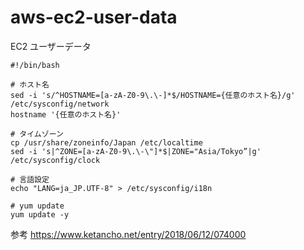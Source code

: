 # aws-ec2-user-data

EC2 ユーザーデータ
```
#!/bin/bash

# ホスト名
sed -i 's/^HOSTNAME=[a-zA-Z0-9\.\-]*$/HOSTNAME={任意のホスト名}/g' /etc/sysconfig/network
hostname '{任意のホスト名}'

# タイムゾーン
cp /usr/share/zoneinfo/Japan /etc/localtime
sed -i 's|^ZONE=[a-zA-Z0-9\.\-\"]*$|ZONE="Asia/Tokyo”|g' /etc/sysconfig/clock

# 言語設定
echo "LANG=ja_JP.UTF-8" > /etc/sysconfig/i18n

# yum update
yum update -y
```
参考
https://www.ketancho.net/entry/2018/06/12/074000
